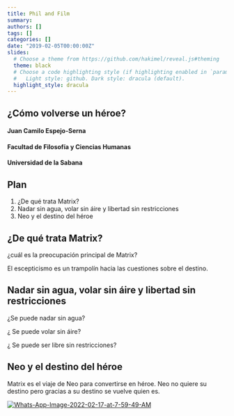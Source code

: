 ```yaml
---
title: Phil and Film
summary: 
authors: []
tags: []
categories: []
date: "2019-02-05T00:00:00Z"
slides:
  # Choose a theme from https://github.com/hakimel/reveal.js#theming
  theme: black
  # Choose a code highlighting style (if highlighting enabled in `params.toml`)
  #   Light style: github. Dark style: dracula (default).
  highlight_style: dracula
---
```


<section>

# ¿Cómo volverse un héroe?

#### Juan Camilo Espejo-Serna
#### Facultad de Filosofía y Ciencias Humanas
#### Universidad de la Sabana

</section> 
<section>

## Plan

1.  ¿De qué trata Matrix?
2.  Nadar sin agua, volar sin áire y libertad sin restricciones
3.  Neo y el destino del héroe

</section> 
<section>

## ¿De qué trata Matrix?
</section> 
<section>
 

¿cuál es la preocupación principal de Matrix?

</section> 

 <section>
 
El escepticismo es un trampolín hacia las cuestiones sobre el destino.
</section> 

<section>
 
## Nadar sin agua, volar sin áire y libertad sin restricciones
</section> 
<section>
 
¿Se puede nadar sin agua?
</section> 
<section>
 
¿ Se puede volar sin áire?
</section> 
<section>
 
¿ Se puede ser libre sin restricciones?
</section> 
<section>
 
## Neo y el destino del héroe
</section> 
<section>
 
Matrix es el viaje de Neo para convertirse en héroe. Neo no quiere su destino pero gracias a su destino se vuelve quien es. 
</section> 
<section>
 
<a href="https://imgbb.com/"><img src="https://i.ibb.co/F7KKXxV/Whats-App-Image-2022-02-17-at-7-59-49-AM.jpg" alt="Whats-App-Image-2022-02-17-at-7-59-49-AM" border="0"></a>

</section> 

